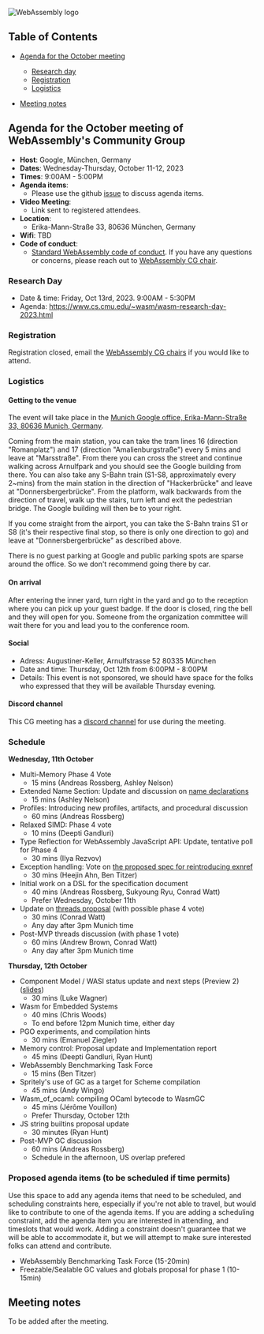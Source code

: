 ![WebAssembly logo](/images/WebAssembly.png)

## Table of Contents

* [Agenda for the October meeting](#agenda-for-the-October-meeting-of-webassemblys-community-group)
    
   * [Research day](#research-day) 
   * [Registration](#registration)
   * [Logistics](#logistics)

* [Meeting notes](#meeting-notes)


## Agenda for the October meeting of WebAssembly's Community Group

- **Host**: Google, München, Germany
- **Dates**: Wednesday-Thursday, October 11-12, 2023
- **Times**: 9:00AM - 5:00PM
- **Agenda items**:
    - Please use the github [issue](https://github.com/WebAssembly/meetings/issues/1341) to discuss agenda items.
- **Video Meeting**:
    - Link sent to registered attendees.
- **Location**:
    - Erika-Mann-Straße 33, 80636 München, Germany
- **Wifi**: TBD
- **Code of conduct**:
    - [Standard WebAssembly code of conduct](https://github.com/WebAssembly/design/blob/master/CodeOfConduct.md). If you have any questions or concerns, please reach out to [WebAssembly CG chair](mailto:webassembly-cg-chair@chromium.org).

### Research Day

- Date & time: Friday, Oct 13rd, 2023. 9:00AM - 5:30PM 
- Agenda: https://www.cs.cmu.edu/~wasm/wasm-research-day-2023.html

### Registration

Registration closed, email the [WebAssembly CG chairs](mailto:webassembly-cg-chair@chromium.org) if you would like to attend. 

### Logistics
#### Getting to the venue
The event will take place in the [Munich Google office, Erika-Mann-Straße 33, 80636 Munich, Germany](https://maps.app.goo.gl/D1qhzzZtwGH6YY1Q8).

Coming from the main station, you can take the tram lines 16 (direction "Romanplatz") and 17 (direction "Amalienburgstraße") every 5 mins and leave at "Marsstraße". From there you can cross the street and continue walking across Arnulfpark and you should see the Google building from there. You can also take any S-Bahn train (S1-S8, approximately every 2~mins) from the main station in the direction of "Hackerbrücke" and leave at "Donnersbergerbrücke". From the platform, walk backwards from the direction of travel, walk up the stairs, turn left and exit the pedestrian bridge. The Google building will then be to your right.

If you come straight from the airport, you can take the S-Bahn trains S1 or S8 (it's their respective final stop, so there is only one direction to go) and leave at "Donnersbergerbrücke" as described above.

There is no guest parking at Google and public parking spots are sparse around the office. So we don't recommend going there by car.

#### On arrival
After entering the inner yard, turn right in the yard and go to the reception where you can pick up your guest badge. If the door is closed, ring the bell and they will open for you. Someone from the organization committee will wait there for you and lead you to the conference room.

#### Social
 - Adress: Augustiner-Keller, Arnulfstrasse 52 80335 München
 - Date and time: Thursday, Oct 12th from 6:00PM - 8:00PM
 - Details: This event is not sponsored, we should have space for the folks who expressed that they will be available Thursday evening.

#### Discord channel
This CG meeting has a [discord channel](https://discord.gg/P4dRV4rY) for use during the meeting.

### Schedule

**Wednesday, 11th October**
- Multi-Memory Phase 4 Vote
  - 15 mins (Andreas Rossberg, Ashley Nelson)
- Extended Name Section: Update and discussion on [name declarations](https://github.com/WebAssembly/annotations/issues/21)
  - 15 mins (Ashley Nelson)
- Profiles: Introducing new profiles, artifacts, and procedural discussion
  - 60 mins (Andreas Rossberg)
- Relaxed SIMD: Phase 4 vote
  - 10 mins (Deepti Gandluri)
- Type Reflection for WebAssembly JavaScript API: Update, tentative poll for Phase 4
  - 30 mins (Ilya Rezvov)
- Exception handling: Vote on [the proposed spec for reintroducing exnref](https://github.com/WebAssembly/exception-handling/issues/281)
  - 30 mins (Heejin Ahn, Ben Titzer) 
- Initial work on a DSL for the specification document
  - 40 mins (Andreas Rossberg, Sukyoung Ryu, Conrad Watt)
  - Prefer Wednesday, October 11th
- Update on [threads proposal](https://github.com/WebAssembly/threads) (with possible phase 4 vote)
  - 30 mins (Conrad Watt)
  - Any day after 3pm Munich time
- Post-MVP threads discussion (with phase 1 vote)
  - 60 mins (Andrew Brown, Conrad Watt)
  - Any day after 3pm Munich time
 
**Thursday, 12th October**
- Component Model / WASI status update and next steps (Preview 2) ([slides](https://docs.google.com/presentation/d/1ydRVZ1xAt59WBuaWX8_F-UCoRZwK-DAmtQelcv9E-R0))
  - 30 mins (Luke Wagner)
- Wasm for Embedded Systems
  - 40 mins (Chris Woods)
  - To end before 12pm Munich time, either day
- PGO experiments, and compilation hints
  - 30 mins (Emanuel Ziegler)
- Memory control: Proposal update and Implementation report
  - 45 mins (Deepti Gandluri, Ryan Hunt)
- WebAssembly Benchmarking Task Force
  - 15 mins (Ben Titzer)
- Spritely's use of GC as a target for Scheme compilation
  - 45 mins (Andy Wingo)
- Wasm_of_ocaml: compiling OCaml bytecode to WasmGC
  - 45 mins (Jérôme Vouillon)
  - Prefer Thursday, October 12th
- JS string builtins proposal update
  - 30 minutes (Ryan Hunt)
- Post-MVP GC discussion
  - 60 mins (Andreas Rossberg)
  - Schedule in the afternoon, US overlap prefered  

### Proposed agenda items (to be scheduled if time permits)

Use this space to add any agenda items that need to be scheduled, and scheduling constraints here, especially if you're not able to travel, but would like to contribute to one of the agenda items. If you are adding a scheduling constraint, add the agenda item you are interested in attending, and timeslots that would work. Adding a constraint doesn't guarantee that we will be able to accommodate it, but we will attempt to make sure interested folks can attend and contribute. 

- WebAssembly Benchmarking Task Force (15-20min)
- Freezable/Sealable GC values and globals proposal for phase 1 (10-15min)

## Meeting notes
To be added after the meeting.
